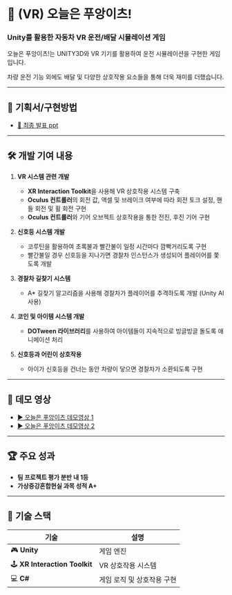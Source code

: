 # 🚗 (VR) 오늘은 푸앙이츠!
### Unity를 활용한 자동차 VR 운전/배달 시뮬레이션 게임

오늘은 푸앙이츠!는 UNITY3D와 VR 기기를 활용하여 운전 시뮬레이션을 구현한 게임입니다.

차량 운전 기능 외에도 배달 및 다양한 상호작용 요소들을 통해 더욱 재미를 더했습니다.

---

## 📑 기획서/구현방법
- [📂 최종 발표 ppt](./finalppt.pdf)

---

## 🛠️ 개발 기여 내용
1. **VR 시스템 관련 개발**  
   - **XR Interaction Toolkit**을 사용해 VR 상호작용 시스템 구축
   - **Oculus 컨트롤러**의 회전 값, 액셀 및 브레이크 여부에 따라 회전 토크 설정, 핸들 회전 및 휠 회전 구현
   - **Oculus 컨트롤러**와 기어 오브젝트 상호작용을 통한 전진, 후진 기어 구현

2. **신호등 시스템 개발**  
   - 코루틴을 활용하여 초록불과 빨간불이 일정 시간마다 깜빡거리도록 구현
   - 빨간불일 경우 신호등을 지나가면 경찰차 인스턴스가 생성되어 플레이어를 쫓도록 개발

3. **경찰차 길찾기 시스템**  
   - A* 길찾기 알고리즘을 사용해 경찰차가 플레이어를 추격하도록 개발 (Unity AI 사용)

4. **코인 및 아이템 시스템 개발**  
   - **DOTween 라이브러리**를 사용하여 아이템들이 지속적으로 빙글빙글 돌도록 애니메이션 처리

5. **신호등과 어린이 상호작용**  
   - 아이가 신호등을 건너는 동안 차량이 닿으면 경찰차가 소환되도록 구현

---

## 🎥 데모 영상
- [▶️ 오늘은 푸앙이츠 데모영상 1](https://youtu.be/govIxYUxGzc)
- [▶️ 오늘은 푸앙이츠 데모영상 2](https://youtu.be/HecVDcLQ2VU)

---

## 🏆 주요 성과
- **팀 프로젝트 평가 분반 내 1등**  
- **가상증강혼합현실 과목 성적 A+**

---

## 🧰 기술 스택
| **기술**                          | **설명**                           |
| --------------------------------- | --------------------------------- |
| 🎮 **Unity**                      | 게임 엔진                           |
| 🕹️ **XR Interaction Toolkit**     | VR 상호작용 시스템                   |
| 💻 **C#**                          | 게임 로직 및 상호작용 구현            |
